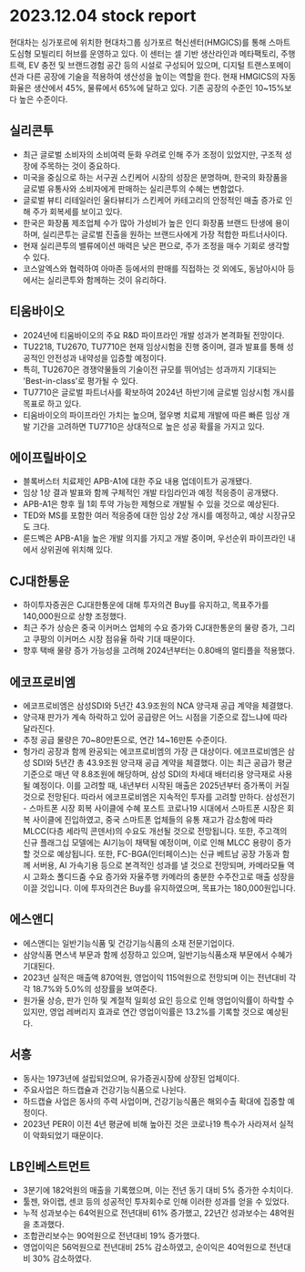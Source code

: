 # 2023.12.04 stock report
현대차는 싱가포르에 위치한 현대차그룹 싱가포르 혁신센터(HMGICS)를 통해 스마트 도심형 모빌리티 허브를 운영하고 있다. 이 센터는 셀 기반 생산라인과 메타팩토리, 주행트랙, EV 충전 및 브랜드경험 공간 등의 시설로 구성되어 있으며, 디지털 트랜스포메이션과 다른 공장에 기술을 적용하여 생산성을 높이는 역할을 한다. 현재 HMGICS의 자동화율은 생산에서 45%, 물류에서 65%에 달하고 있다. 기존 공장의 수준인 10~15%보다 높은 수준이다.
## 실리콘투
- 최근 글로벌 소비자의 소비여력 둔화 우려로 인해 주가 조정이 있었지만, 구조적 성장에 주목하는 것이 중요하다.
- 미국을 중심으로 하는 서구권 스킨케어 시장의 성장은 분명하며, 한국의 화장품을 글로벌 유통사와 소비자에게 판매하는 실리콘투의 수혜는 변함없다.
- 글로벌 뷰티 리테일러인 울타뷰티가 스킨케어 카테고리의 안정적인 매출 증가로 인해 주가 회복세를 보이고 있다.
- 한국은 화장품 제조업체 수가 많아 가성비가 높은 인디 화장품 브랜드 탄생에 용이하며, 실리콘투는 글로벌 진출을 원하는 브랜드사에게 가장 적합한 파트너사이다.
- 현재 실리콘투의 밸류에이션 매력은 낮은 편으로, 주가 조정을 매수 기회로 생각할 수 있다.
- 코스알엑스와 협력하여 아마존 등에서의 판매를 직접하는 것 외에도, 동남아시아 등에서는 실리콘투와 함께하는 것이 유리하다.
## 티움바이오
- 2024년에 티움바이오의 주요 R&D 파이프라인 개발 성과가 본격화될 전망이다.
- TU2218, TU2670, TU7710은 현재 임상시험을 진행 중이며, 결과 발표를 통해 성공적인 안전성과 내약성을 입증할 예정이다.
- 특히, TU2670은 경쟁약물들의 기술이전 규모를 뛰어넘는 성과까지 기대되는 'Best-in-class'로 평가될 수 있다.
- TU7710은 글로벌 파트너사를 확보하여 2024년 하반기에 글로벌 임상시험 개시를 목표로 하고 있다.
- 티움바이오의 파이프라인 가치는 높으며, 혈우병 치료제 개발에 따른 빠른 임상 개발 기간을 고려하면 TU7710은 상대적으로 높은 성공 확률을 가지고 있다.
## 에이프릴바이오
- 블록버스터 치료제인 APB-A1에 대한 주요 내용 업데이트가 공개됐다.
- 임상 1상 결과 발표와 함께 구체적인 개발 타임라인과 예정 적응증이 공개됐다.
- APB-A1은 향후 월 1회 투약 가능한 제형으로 개발될 수 있을 것으로 예상된다.
- TED와 MS를 포함한 여러 적응증에 대한 임상 2상 개시를 예정하고, 예상 시장규모도 크다.
- 룬드벡은 APB-A1을 높은 개발 의지를 가지고 개발 중이며, 우선순위 파이프라인 내에서 상위권에 위치해 있다.
## CJ대한통운
- 하이투자증권은 CJ대한통운에 대해 투자의견 Buy를 유지하고, 목표주가를 140,000원으로 상향 조정했다.
- 최근 주가 상승은 중국 이커머스 업체의 수요 증가와 CJ대한통운의 물량 증가, 그리고 쿠팡의 이커머스 시장 점유율 하락 기대 때문이다.
- 향후 택배 물량 증가 가능성을 고려해 2024년부터는 0.80배의 멀티플을 적용했다.
## 에코프로비엠
- 에코프로비엠은 삼성SDI와 5년간 43.9조원의 NCA 양극재 공급 계약을 체결했다.
- 양극재 판가가 계속 하락하고 있어 공급량은 어느 시점을 기준으로 잡느냐에 따라 달라진다.
- 추정 공급 물량은 70~80만톤으로, 연간 14~16만톤 수준이다.
- 헝가리 공장과 함께 완공되는 에코프로비엠의 가장 큰 대상이다.
에코프로비엠은 삼성 SDI와 5년간 총 43.9조원 양극재 공급 계약을 체결했다. 이는 최근 공급가 평균 기준으로 매년 약 8.8조원에 해당하며, 삼성 SDI의 차세대 배터리용 양극재로 사용될 예정이다. 이를 고려할 때, 내년부터 시작된 매출은 2025년부터 증가폭이 커질 것으로 전망된다. 따라서 에코프로비엠은 지속적인 투자를 고려할 만하다.
삼성전기 - 스마트폰 시장 회복 사이클에 수혜
포스트 코로나19 시대에서 스마트폰 시장은 회복 사이클에 진입하였고, 중국 스마트폰 업체들의 유통 재고가 감소함에 따라 MLCC(다층 세라믹 콘덴서)의 수요도 개선될 것으로 전망됩니다. 또한, 주고객의 신규 플래그십 모델에는 AI기능이 채택될 예정이며, 이로 인해 MLCC 용량이 증가할 것으로 예상됩니다. 또한, FC-BGA(인터페이스)는 신규 베트남 공장 가동과 함께 서버용, AI 가속기용 등으로 본격적인 성과를 낼 것으로 전망되며, 카메라모듈 역시 고화소 폴디드줌 수요 증가와 자율주행 카메라의 충분한 수주잔고로 매출 성장을 이끌 것입니다. 이에 투자의견은 Buy를 유지하였으며, 목표가는 180,000원입니다.
## 에스앤디
- 에스앤디는 일반기능식품 및 건강기능식품의 소재 전문기업이다.
- 삼양식품 면스낵 부문과 함께 성장하고 있으며, 일반기능식품소재 부문에서 수혜가 기대된다.
- 2023년 실적은 매출액 870억원, 영업이익 115억원으로 전망되며 이는 전년대비 각각 18.7%와 5.0%의 성장률을 보여준다.
- 원가율 상승, 판가 인하 및 계절적 일회성 요인 등으로 인해 영업이익률이 하락할 수 있지만, 영업 레버리지 효과로 연간 영업이익률은 13.2%를 기록할 것으로 예상된다.
## 서흥
- 동사는 1973년에 설립되었으며, 유가증권시장에 상장된 업체이다.
- 주요사업은 하드캡슐과 건강기능식품으로 나뉜다.
- 하드캡슐 사업은 동사의 주력 사업이며, 건강기능식품은 해외수출 확대에 집중할 예정이다.
- 2023년 PER이 이전 4년 평균에 비해 높아진 것은 코로나19 특수가 사라져서 실적이 악화되었기 때문이다.
## LB인베스트먼트
- 3분기에 182억원의 매출을 기록했으며, 이는 전년 동기 대비 5% 증가한 수치이다.
- 툴젠, 와이랩, 센코 등의 성공적인 투자회수로 인해 이러한 성과를 얻을 수 있었다.
- 누적 성과보수는 64억원으로 전년대비 61% 증가했고, 22년간 성과보수는 48억원을 초과했다.
- 조합관리보수는 90억원으로 전년대비 19% 증가했다.
- 영업이익은 56억원으로 전년대비 25% 감소하였고, 순이익은 40억원으로 전년대비 30% 감소하였다.